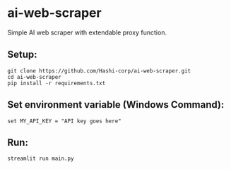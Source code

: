# ai-web-scraper  
Simple AI web scraper with extendable proxy function.  

## Setup:  
```command
git clone https://github.com/Hashi-corp/ai-web-scraper.git    
cd ai-web-scraper     
pip install -r requirements.txt
```  
## Set environment variable (Windows Command):  
```command
set MY_API_KEY = "API key goes here"
```

  
## Run:  
```command
streamlit run main.py
```


